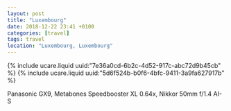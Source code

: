 ```yaml
---
layout: post
title: "Luxembourg"
date: 2018-12-22 23:41 +0100
categories: [travel]
tags: travel
location: "Luxembourg, Luxembourg"
---
```


{% include ucare.liquid uuid:"7e36a0cd-6b2c-4d52-917c-abc72d9b45cb" %}
{% include ucare.liquid uuid:"5d6f524b-b0f6-4bfc-9411-3a9fa627917b" %}

Panasonic GX9, Metabones Speedbooster XL 0.64x, Nikkor 50mm f/1.4 AI-S